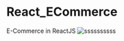# React_ECommerce
E-Commerce in ReactJS
![ssssssssss](https://user-images.githubusercontent.com/48137657/227180812-8a75d2bc-d1dc-4e2d-9ee8-8a309a87ce2b.PNG)
